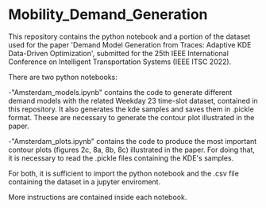 # Mobility_Demand_Generation

This repository contains the python notebook and a portion of the dataset used for the paper 'Demand Model Generation from Traces: Adaptive KDE Data-Driven Optimization', submitted for the 25th IEEE International Conference on Intelligent Transportation Systems (IEEE ITSC 2022).

There are two python notebooks:

-"Amsterdam_models.ipynb" contains the code to generate different demand models with the related Weekday 23 time-slot dataset, contained in this repository. It also generates the kde samples and saves them in .pickle format. Theese are necessary to generate the contour plot illustrated in the paper.

-"Amsterdam_plots.ipynb" contains the code to produce the most important contour plots (figures 2c, 8a, 8b, 8c) illustrated in the paper. For doing that, it is necessary to read the .pickle files containing the KDE's samples.

For both, it is sufficient to import the python notebook and the .csv file containing the dataset in a jupyter enviroment.

More instructions are contained inside each notebook.
